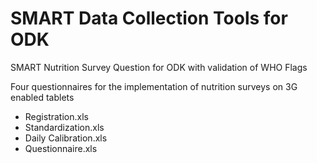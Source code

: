 # SMART Data Collection Tools for ODK
SMART Nutrition Survey Question for ODK with validation of WHO Flags

Four questionnaires for the implementation of nutrition surveys on 3G enabled tablets
 - Registration.xls
 - Standardization.xls
 - Daily Calibration.xls
 - Questionnaire.xls


